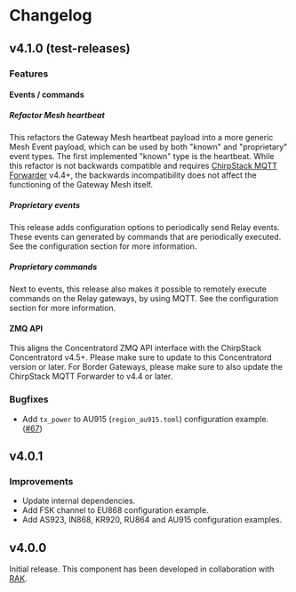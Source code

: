 # Changelog

## v4.1.0 (test-releases)

### Features

#### Events / commands

##### Refactor Mesh heartbeat

This refactors the Gateway Mesh heartbeat payload into a more generic Mesh Event
payload, which can be used by both "known" and "proprietary" event types. The
first implemented "known" type is the heartbeat. While this refactor is not
backwards compatible and requires [ChirpStack MQTT Forwarder](https://www.chirpstack.io/docs/chirpstack-mqtt-forwarder/)
v4.4+, the backwards incompatibility does not affect the functioning of the
Gateway Mesh itself.

##### Proprietary events

This release adds configuration options to periodically send Relay events.
These events can generated by commands that are periodically executed. See
the configuration section for more information.

##### Proprietary commands

Next to events, this release also makes it possible to remotely execute
commands on the Relay gateways, by using MQTT. See the configuration section
for more information.

#### ZMQ API

This aligns the Concentratord ZMQ API interface with the ChirpStack
Concentratord v4.5+. Please make sure to update to this Concentratord
version or later. For Border Gateways, please make sure to also update the
ChirpStack MQTT Forwarder to v4.4 or later.

### Bugfixes

* Add `tx_power` to AU915 (`region_au915.toml`) configuration example. ([#67](https://github.com/chirpstack/chirpstack-gateway-mesh/pull/67))

## v4.0.1

### Improvements

* Update internal dependencies.
* Add FSK channel to EU868 configuration example.
* Add AS923, IN868, KR920, RU864 and AU915 configuration examples.

## v4.0.0

Initial release. This component has been developed in collaboration with [RAK](https://www.rakwireless.com/en-us).
